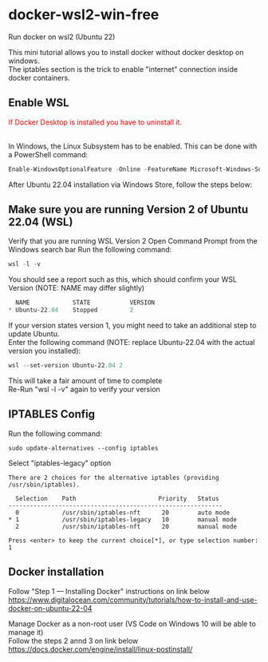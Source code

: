 # docker-wsl2-win-free
Run docker on wsl2 (Ubuntu 22)

This mini tutorial allows you to install docker without docker desktop on windows.
<br>The iptables section is the trick to enable "internet" connection inside docker containers.


## Enable WSL
<span style="color: red">If Docker Desktop is installed you have to uninstall it.</span>

<br>In Windows, the Linux Subsystem has to be enabled. This can be done with a PowerShell command:
```powershell
Enable-WindowsOptionalFeature -Online -FeatureName Microsoft-Windows-Subsystem-Linux
```


After Ubuntu 22.04 installation via Windows Store, follow the steps below:<br>

## Make sure you are running Version 2 of Ubuntu 22.04 (WSL)

Verify that you are running WSL Version 2
Open Command Prompt from the Windows search bar
Run the following command:
```powershell
wsl -l -v
```

You should see a report such as this, which should confirm your WSL Version (NOTE: NAME may differ slightly)
```powershell
  NAME            STATE           VERSION
* Ubuntu-22.04    Stopped         2
```

If your version states version 1, you might need to take an additional step to update Ubuntu.
<br>Enter the following command (NOTE: replace Ubuntu-22.04 with the actual version you installed):
```powershell
wsl --set-version Ubuntu-22.04 2
```

This will take a fair amount of time to complete
<br>Re-Run "wsl -l -v" again to verify your version


## IPTABLES Config

Run the following command:
```console
sudo update-alternatives --config iptables
```

Select "iptables-legacy" option
```{.text .no-copy}
There are 2 choices for the alternative iptables (providing /usr/sbin/iptables).

  Selection    Path                       Priority   Status
------------------------------------------------------------
  0            /usr/sbin/iptables-nft      20        auto mode
* 1            /usr/sbin/iptables-legacy   10        manual mode
  2            /usr/sbin/iptables-nft      20        manual mode

Press <enter> to keep the current choice[*], or type selection number: 1
```

## Docker installation

Follow "Step 1 — Installing Docker" instructions on link below
<br>https://www.digitalocean.com/community/tutorials/how-to-install-and-use-docker-on-ubuntu-22-04


Manage Docker as a non-root user (VS Code on Windows 10 will be able to manage it)
<br>Follow the steps 2 annd 3 on link below
<br>https://docs.docker.com/engine/install/linux-postinstall/
